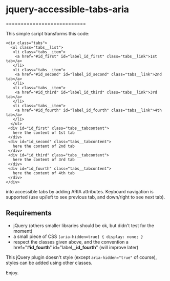 # jquery-accessible-tabs-aria
===========================

This simple script transforms this code:

```
<div class="tabs">
  <ul class="tabs__list">
   <li class="tabs__item">
    <a href="#id_first" id="label_id_first" class="tabs__link">1st tab</a>
   </li>
   <li class="tabs__item">
    <a href="#id_second" id="label_id_second" class="tabs__link">2nd tab</a>
   </li>
   <li class="tabs__item">
    <a href="#id_third" id="label_id_third" class="tabs__link">3rd tab</a>
   </li>
   <li class="tabs__item">
    <a href="#id_fourth" id="label_id_fourth" class="tabs__link">4th tab</a>
   </li>
  </ul>
 <div id="id_first" class="tabs__tabcontent">
   here the content of 1st tab
 </div>
 <div id="id_second" class="tabs__tabcontent">
   here the content of 2nd tab
 </div>
 <div id="id_third" class="tabs__tabcontent">
   here the content of 3rd tab
 </div>
 <div id="id_fourth" class="tabs__tabcontent">
   here the content of 4th tab
 </div>
</div>
```

into accessible tabs by adding ARIA attributes. Keyboard navigation is supported (use up/left to see previous tab, and down/right to see next tab).

## Requirements

- jQuery (others smaller libraries should be ok, but didn't test for the moment)
- a small piece of CSS `` [aria-hidden=true] { display: none; } ``
- respect the classes given above, and the convention a href="#**id_fourth**" id="label&#95;&#95;**id_fourth**" (will improve later)
 
This jQuery plugin doesn't style (except ``aria-hidden="true"`` of course), styles can be added using other classes.

Enjoy.
